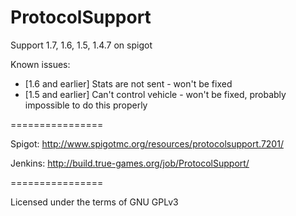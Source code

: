 ProtocolSupport
===============

Support 1.7, 1.6, 1.5, 1.4.7 on spigot

Known issues:
* [1.6 and earlier] Stats are not sent - won't be fixed
* [1.5 and earlier] Can't control vehicle - won't be fixed, probably impossible to do this properly

================

Spigot: http://www.spigotmc.org/resources/protocolsupport.7201/

Jenkins: http://build.true-games.org/job/ProtocolSupport/

================

Licensed under the terms of GNU GPLv3
